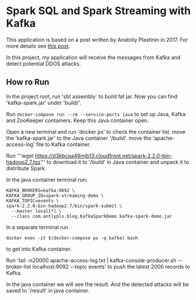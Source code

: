 Spark SQL and Spark Streaming with Kafka
========================================
This application is based on a post written by Anatoliy Plastinin in 2017. For more details see [this post](http://blog.antlypls.com/blog/2017/10/15/using-spark-sql-and-spark-streaming-together/).

In this project, my application will receive the messages from Kafka and detect potential DDOS attacks.

How ro Run
----------

In the project root, run 'sbt assembly` to build fat jar.
Now you can find 'kafka-spark.jar' under 'build/'.

Run `docker-compose run --rm --service-ports java` to set up Java, Kafka and ZooKeeper containers. Keep this Java container open.

Open a new terminal and run 'docker ps' to check the container list.
move the 'kafka-spark.jar' to the Java container '/build'.
move the 'apache-access-log' file to Kafka container.

Run 
'''wget https://d3kbcqa49mib13.cloudfront.net/spark-2.2.0-bin-hadoop2.7.tgz'''
to download it to '/build' in Java container and unpack it to distribute Spark.

In the java container terminal run:

```
KAFKA_BROKERS=kafka:9092 \
KAFKA_GROUP_ID=spark-streaming-demo \
KAFKA_TOPIC=events \
spark-2.2.0-bin-hadoop2.7/bin/spark-submit \
  --master local[*] \
  --class com.antlypls.blog.KafkaSparkDemo kafka-spark-demo.jar
```

In a separate terminal run

```
docker exec -it $(docker-compose ps -q kafka) bash
```
to get into Kafka container.

Run 'tail -n20000 apache-access-log.txt | kafka-console-producer.sh --broker-list localhost:9092 --topic events' to push the latest 2000 records to Kafka.

In the java container we will see the result. And the detected attacks will be saved to '/result' in java container.
